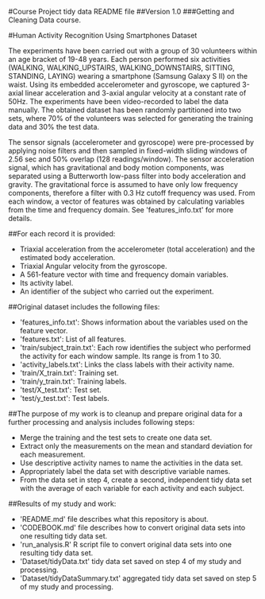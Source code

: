 #Course Project tidy data README file
##Version 1.0
###Getting and Cleaning Data course.

#Human Activity Recognition Using Smartphones Dataset

The experiments have been carried out with a group of 30 volunteers within an age bracket of 19-48 years. Each person performed six activities (WALKING, WALKING_UPSTAIRS, WALKING_DOWNSTAIRS, SITTING, STANDING, LAYING) wearing a smartphone (Samsung Galaxy S II) on the waist. Using its embedded accelerometer and gyroscope, we captured 3-axial linear acceleration and 3-axial angular velocity at a constant rate of 50Hz. The experiments have been video-recorded to label the data manually. The obtained dataset has been randomly partitioned into two sets, where 70% of the volunteers was selected for generating the training data and 30% the test data. 

The sensor signals (accelerometer and gyroscope) were pre-processed by applying noise filters and then sampled in fixed-width sliding windows of 2.56 sec and 50% overlap (128 readings/window). The sensor acceleration signal, which has gravitational and body motion components, was separated using a Butterworth low-pass filter into body acceleration and gravity. The gravitational force is assumed to have only low frequency components, therefore a filter with 0.3 Hz cutoff frequency was used. From each window, a vector of features was obtained by calculating variables from the time and frequency domain. See 'features_info.txt' for more details. 

##For each record it is provided:

 * Triaxial acceleration from the accelerometer (total acceleration) and the estimated body acceleration.
 * Triaxial Angular velocity from the gyroscope. 
 * A 561-feature vector with time and frequency domain variables. 
 * Its activity label. 
 * An identifier of the subject who carried out the experiment.

##Original dataset includes the following files:

 * 'features_info.txt': Shows information about the variables used on the feature vector.
 * 'features.txt': List of all features.
 * 'train/subject_train.txt': Each row identifies the subject who performed the activity for each window sample. Its range is from 1 to 30. 
 * 'activity_labels.txt': Links the class labels with their activity name.
 * 'train/X_train.txt': Training set.
 * 'train/y_train.txt': Training labels.
 * 'test/X_test.txt': Test set.
 * 'test/y_test.txt': Test labels.

##The purpose of my work is to cleanup and prepare original data for a further processing and analysis includes following steps:

 * Merge the training and the test sets to create one data set.
 * Extract only the measurements on the mean and standard deviation for each measurement.
 * Use descriptive activity names to name the activities in the data set.
 * Appropriately label the data set with descriptive variable names.
 * From the data set in step 4, create a second, independent tidy data set with the average of each variable for each activity and each subject.
 
##Results of my study and work:

 * 'README.md' file describes what this repository is about.
 * 'CODEBOOK.md' file describes how to convert original data sets into one resulting tidy data set.
 * 'run_analysis.R' R script file to convert original data sets into one resulting tidy data set.
 * 'Dataset/tidyData.txt' tidy data set saved on step 4 of my study and processing.
 * 'Dataset/tidyDataSummary.txt' aggregated tidy data set saved on step 5 of my study and processing.
